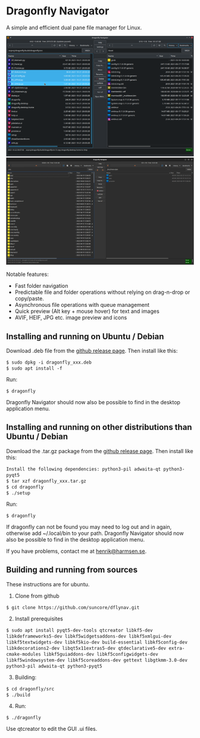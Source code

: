 # Dragonfly Navigator
A simple and efficient dual pane file manager for Linux.

![Screen shot](images/kde.png)
![Screen shot](images/gnome.png)

Notable features:

- Fast folder navigation
- Predictable file and folder operations without relying on drag-n-drop or copy/paste.
- Asynchronous file operations with queue management
- Quick preview (Alt key + mouse hover) for text and images
- AVIF, HEIF, JPG etc. image preview and icons

## Installing and running on Ubuntu / Debian
Download .deb file from the [github release page](https://github.com/suncore/dflynav/releases). Then install like this:
```
$ sudo dpkg -i dragonfly_xxx.deb
$ sudo apt install -f
```
Run:
```
$ dragonfly 
```
Dragonfly Navigator should now also be possible to find in the desktop application menu.

## Installing and running on other distributions than Ubuntu / Debian
Download the .tar.gz package from the [github release page](https://github.com/suncore/dflynav/releases). Then install like this:

```
Install the following dependencies: python3-pil adwaita-qt python3-pyqt5
$ tar xzf dragonfly_xxx.tar.gz
$ cd dragonfly
$ ./setup 
```

Run:
```
$ dragonfly 
```
If dragonfly can not be found you may need to log out and in again, otherwise add ~/.local/bin to your path. Dragonfly Navigator should now also be possible to find in the desktop application menu.

If you have problems, contact me at henrik@harmsen.se. 


## Building and running from sources 
These instructions are for ubuntu.
1. Clone from github
```
$ git clone https://github.com/suncore/dflynav.git
```
2. Install prerequisites
```
$ sudo apt install pyqt5-dev-tools qtcreator libkf5-dev libkdeframeworks5-dev libkf5widgetsaddons-dev libkf5xmlgui-dev libkf5textwidgets-dev libkf5kio-dev build-essential libkf5config-dev libkdecorations2-dev libqt5x11extras5-dev qtdeclarative5-dev extra-cmake-modules libkf5guiaddons-dev libkf5configwidgets-dev libkf5windowsystem-dev libkf5coreaddons-dev gettext libgtkmm-3.0-dev python3-pil adwaita-qt python3-pyqt5
```
3. Building:
```
$ cd dragonfly/src
$ ./build
```
4. Run:
```
$ ./dragonfly
```

Use qtcreator to edit the GUI .ui files.

